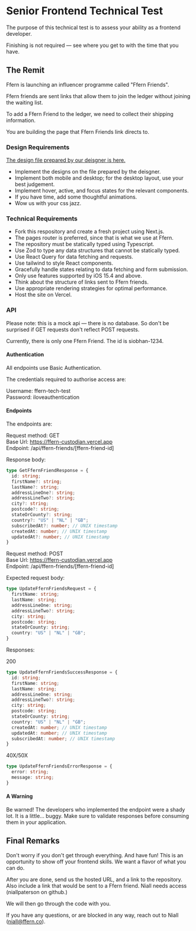 # Senior Frontend Technical Test

The purpose of this technical test is to assess your ability as a frontend developer. 

Finishing is not required — see where you get to with the time that you have.

## The Remit

Ffern is launching an influencer programme called "Ffern Friends". 

Ffern friends are sent links that allow them to join the ledger without joining the waiting list. 

To add a Ffern Friend to the ledger, we need to collect their shipping information. 

You are building the page that Ffern Friends link directs to.

### Design Requirements

[The design file prepared by our deisgner is here.](https://www.figma.com/file/GXvrhMOyMYUw8vT92aq7PX/Tech-Test-for-Ffern-Frontend-Dev?type=design&node-id=0%3A1&mode=design&t=OO1avfvkYfGPisWq-1)

- Implement the designs on the file prepared by the deisgner.
- Implement both mobile and desktop; for the desktop layout, use your best judgement.
- Implement hover, active, and focus states for the relevant components.
- If you have time, add some thoughtful animations. 
- Wow us with your css jazz. 

### Technical Requirements

- Fork this respository and create a fresh project using Next.js.
- The pages router is preferred, since that is what we use at Ffern. 
- The repository must be statically typed using Typescript.
- Use Zod to type any data structures that cannot be statically typed.
- Use React Query for data fetching and requests.
- Use tailwind to style React components.
- Gracefully handle states relating to data fetching and form submission.
- Only use features supported by iOS 15.4 and above.  
- Think about the structure of links sent to Ffern friends.  
- Use appropriate rendering strategies for optimal performance.
- Host the site on Vercel.

### API

Please note: this is a mock api — there is no database. So don't be surprised if GET requests don't reflect POST requests.

Currently, there is only one Ffern Friend. The id is siobhan-1234.

#### Authentication 

All endpoints use Basic Authentication.  

The credentials required to authorise access are:  

Username: ffern-tech-test  
Password: iloveauthentication  

#### Endpoints 

The endpoints are:  

Request method: GET  
Base Url: https://ffern-custodian.vercel.app    
Endpoint: /api/ffern-friends/[ffern-friend-id]  

Response body:  

``` typescript
type GetFfernFriendResponse = {
  id: string;
  firstName?: string;
  lastName?: string;
  addressLineOne?: string;
  addressLineTwo?: string;
  city?: string;
  postcode?: string;
  stateOrCounty?: string;
  country?: "US" | "NL" | "GB";
  subscribedAt?: number; // UNIX timestamp
  createdAt: number; // UNIX timestamp
  updatedAt?: number; // UNIX timestamp
}
```

Request method: POST  
Base Url: https://ffern-custodian.vercel.app  
Endpoint: /api/ffern-friends/[ffern-friend-id]  

Expected request body:

``` typescript
type UpdateFfernFriendsRequest = {
  firstName: string;
  lastName: string;
  addressLineOne: string;
  addressLineTwo?: string;
  city: string;
  postcode: string;
  stateOrCounty: string;
  country: "US" | "NL" | "GB"; 
}
```

Responses:

200

``` typescript
type UpdateFfernFriendsSuccessResponse = {
  id: string;
  firstName: string;
  lastName: string;
  addressLineOne: string;
  addressLineTwo?: string;
  city: string;
  postcode: string;
  stateOrCounty: string;
  country: "US" | "NL" | "GB";
  createdAt: number; // UNIX timestamp
  updatedAt: number; // UNIX timestamp 
  subscribedAt: number; // UNIX timestamp 
}
```

40X/50X

``` typescript
type UpdateFfernFriendsErrorResponse = {
  error: string;
  message: string;
}
```

#### A Warning

Be warned! The developers who implemented the endpoint were a shady lot. It is a little... buggy. Make sure to validate responses before consuming them in your application.


## Final Remarks

Don't worry if you don't get through everything. And have fun! This is an opportunity to show off your frontend skills. We want a flavor of what you can do.

After you are done, send us the hosted URL, and a link to the repository. Also include a link that would be sent to a Ffern friend. Niall needs access (niallpaterson on github.)

We will then go through the code with you.

If you have any questions, or are blocked in any way, reach out to Niall (niall@ffern.co).





